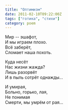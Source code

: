 ```yaml
---
title: "Оптимизм"
date: 2011-02-10T09:22:00Z
tags: ["готика", "стихи"]
category: poem
---
```


Мир -- эшафот,  
И мы играем плохо.  
Всё заберёт,  
Сломает наша похоть.

Куда несёт  
Нас жизни жажда?  
Лишь разорвёт  
И в пыль сотрёт однажды...

И умирая,  
Больно, горько, лая,  
Не понимая  
Смерти, мы умрём от рая...


